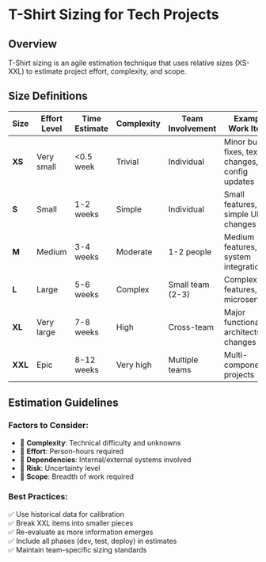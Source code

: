 # T-Shirt Sizing for Tech Projects

## Overview
T-Shirt sizing is an agile estimation technique that uses relative sizes (XS-XXL) to estimate project effort, complexity, and scope.

## Size Definitions

| Size | Effort Level | Time Estimate | Complexity | Team Involvement | Example Work Items |
|------|-------------|---------------|------------|------------------|--------------------|
| **XS** | Very small  | <0.5 week     | Trivial    | Individual       | Minor bug fixes, text changes, config updates |
| **S**  | Small       | 1-2 weeks     | Simple     | Individual       | Small features, simple UI changes |
| **M**  | Medium      | 3-4 weeks     | Moderate   | 1-2 people       | Medium features, system integrations |
| **L**  | Large       | 5-6 weeks     | Complex    | Small team (2-3) | Complex features, new microservices |
| **XL** | Very large  | 7-8 weeks    | High       | Cross-team       | Major functionality, architectural changes |
| **XXL**| Epic        | 8-12 weeks   | Very high  | Multiple teams   | Multi-component projects |

## Estimation Guidelines

### Factors to Consider:
- 🔹 **Complexity**: Technical difficulty and unknowns
- 🔹 **Effort**: Person-hours required
- 🔹 **Dependencies**: Internal/external systems involved
- 🔹 **Risk**: Uncertainty level
- 🔹 **Scope**: Breadth of work required

### Best Practices:
✅ Use historical data for calibration  
✅ Break XXL items into smaller pieces  
✅ Re-evaluate as more information emerges  
✅ Include all phases (dev, test, deploy) in estimates  
✅ Maintain team-specific sizing standards  
